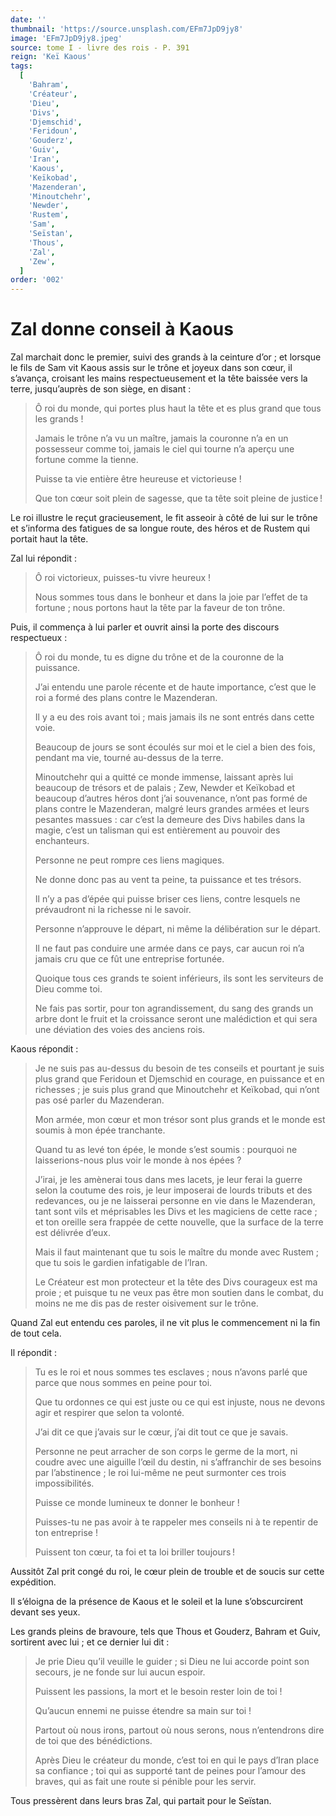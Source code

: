 ```yaml
---
date: ''
thumbnail: 'https://source.unsplash.com/EFm7JpD9jy8'
image: 'EFm7JpD9jy8.jpeg'
source: tome I - livre des rois - P. 391
reign: 'Keï Kaous'
tags:
  [
    'Bahram',
    'Créateur',
    'Dieu',
    'Divs',
    'Djemschid',
    'Feridoun',
    'Gouderz',
    'Guiv',
    'Iran',
    'Kaous',
    'Keïkobad',
    'Mazenderan',
    'Minoutchehr',
    'Newder',
    'Rustem',
    'Sam',
    'Seïstan',
    'Thous',
    'Zal',
    'Zew',
  ]
order: '002'
---
```


# Zal donne conseil à Kaous

Zal marchait donc le premier, suivi des grands à la ceinture d’or ; et lorsque le fils de Sam vit Kaous assis sur le trône et joyeux dans son cœur, il s’avança, croisant les mains respectueusement et la tête baissée vers la terre, jusqu’auprès de son siège, en disant :

> Ô roi du monde, qui portes plus haut la tête et es plus grand que tous les grands !
>
> Jamais le trône n’a vu un maître, jamais la couronne n’a en un possesseur comme toi, jamais le ciel qui tourne n’a aperçu une fortune comme la tienne.
>
> Puisse ta vie entière être heureuse et victorieuse !
>
> Que ton cœur soit plein de sagesse, que ta tête soit pleine de justice !

Le roi illustre le reçut gracieusement, le fit asseoir à côté de lui sur le trône et s’informa des fatigues de sa longue route, des héros et de Rustem qui portait haut la tête.

Zal lui répondit :

> Ô roi victorieux, puisses-tu vivre heureux !
>
> Nous sommes tous dans le bonheur et dans la joie par l’effet de ta fortune ; nous portons haut la tête par la faveur de ton trône.

Puis, il commença à lui parler et ouvrit ainsi la porte des discours respectueux :

> Ô roi du monde, tu es digne du trône et de la couronne de la puissance.
>
> J’ai entendu une parole récente et de haute importance, c’est que le roi a formé des plans contre le Mazenderan.
>
> Il y a eu des rois avant toi ; mais jamais ils ne sont entrés dans cette voie.
>
> Beaucoup de jours se sont écoulés sur moi et le ciel a bien des fois, pendant ma vie, tourné au-dessus de la terre.
>
> Minoutchehr qui a quitté ce monde immense, laissant après lui beaucoup de trésors et de palais ; Zew, Newder et Keïkobad et beaucoup d’autres héros dont j’ai souvenance, n’ont pas formé de plans contre le Mazenderan, malgré leurs grandes armées et leurs pesantes massues : car c’est la demeure des Divs habiles dans la magie, c’est un talisman qui est entièrement au pouvoir des enchanteurs.
>
> Personne ne peut rompre ces liens magiques.
>
> Ne donne donc pas au vent ta peine, ta puissance et tes trésors.
>
> Il n’y a pas d’épée qui puisse briser ces liens, contre lesquels ne prévaudront ni la richesse ni le savoir.
>
> Personne n’approuve le départ, ni même la délibération sur le départ.
>
> Il ne faut pas conduire une armée dans ce pays, car aucun roi n’a jamais cru que ce fût une entreprise fortunée.
>
> Quoique tous ces grands te soient inférieurs, ils sont les serviteurs de Dieu comme toi.
>
> Ne fais pas sortir, pour ton agrandissement, du sang des grands un arbre dont le fruit et la croissance seront une malédiction et qui sera une déviation des voies des anciens rois.

Kaous répondit :

> Je ne suis pas au-dessus du besoin de tes conseils et pourtant je suis plus grand que Feridoun et Djemschid en courage, en puissance et en richesses ; je suis plus grand que Minoutchehr et Keïkobad, qui n’ont pas osé parler du Mazenderan.
>
> Mon armée, mon cœur et mon trésor sont plus grands et le monde est soumis à mon épée tranchante.
>
> Quand tu as levé ton épée, le monde s’est soumis : pourquoi ne laisserions-nous plus voir le monde à nos épées ?
>
> J’irai, je les amènerai tous dans mes lacets, je leur ferai la guerre selon la coutume des rois, je leur imposerai de lourds tributs et des redevances, ou je ne laisserai personne en vie dans le Mazenderan, tant sont vils et méprisables les Divs et les magiciens de cette race ; et ton oreille sera frappée de cette nouvelle, que la surface de la terre est délivrée d’eux.
>
> Mais il faut maintenant que tu sois le maître du monde avec Rustem ; que tu sois le gardien infatigable de l’Iran.
>
> Le Créateur est mon protecteur et la tête des Divs courageux est ma proie ; et puisque tu ne veux pas être mon soutien dans le combat, du moins ne me dis pas de rester oisivement sur le trône.

Quand Zal eut entendu ces paroles, il ne vit plus le commencement ni la fin de tout cela.

Il répondit :

> Tu es le roi et nous sommes tes esclaves ; nous n’avons parlé que parce que nous sommes en peine pour toi.
>
> Que tu ordonnes ce qui est juste ou ce qui est injuste, nous ne devons agir et respirer que selon ta volonté.
>
> J’ai dit ce que j’avais sur le cœur, j’ai dit tout ce que je savais.
>
> Personne ne peut arracher de son corps le germe de la mort, ni coudre avec une aiguille l’œil du destin, ni s’affranchir de ses besoins par l’abstinence ; le roi lui-même ne peut surmonter ces trois impossibilités.
>
> Puisse ce monde lumineux te donner le bonheur !
>
> Puisses-tu ne pas avoir à te rappeler mes conseils ni à te repentir de ton entreprise !
>
> Puissent ton cœur, ta foi et ta loi briller toujours !

Aussitôt Zal prit congé du roi, le cœur plein de trouble et de soucis sur cette expédition.

Il s’éloigna de la présence de Kaous et le soleil et la lune s’obscurcirent devant ses yeux.

Les grands pleins de bravoure, tels que Thous et Gouderz, Bahram et Guiv, sortirent avec lui ; et ce dernier lui dit :

> Je prie Dieu qu’il veuille le guider ; si Dieu ne lui accorde point son secours, je ne fonde sur lui aucun espoir.
>
> Puissent les passions, la mort et le besoin rester loin de toi !
>
> Qu’aucun ennemi ne puisse étendre sa main sur toi !
>
> Partout où nous irons, partout où nous serons, nous n’entendrons dire de toi que des bénédictions.
>
> Après Dieu le créateur du monde, c’est toi en qui le pays d’Iran place sa confiance ; toi qui as supporté tant de peines pour l’amour des braves, qui as fait une route si pénible pour les servir.

Tous pressèrent dans leurs bras Zal, qui partait pour le Seïstan.
